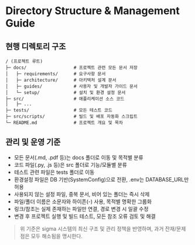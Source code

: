# Directory Structure & Management Guide

## 현행 디렉토리 구조

```
/ (프로젝트 루트)
├─ docs/                  # 프로젝트 관련 모든 문서 저장
│   ├─ requirements/      # 요구사항 문서
│   ├─ architecture/      # 아키텍처 설계 문서
│   ├─ guides/            # 사용자 및 개발자 가이드 문서
│   └─ setup/             # 설치 및 환경 설정 문서
├─ src/                   # 애플리케이션 소스 코드
│   ├─ ...
├─ tests/                 # 모든 테스트 코드
├─ src/scripts/           # 빌드 및 배포 자동화 스크립트
└─ README.md              # 프로젝트 개요 및 목차
```

## 관리 및 운영 기준

- 모든 문서(.md, .pdf 등)는 docs 폴더로 이동 및 목적별 분류
- 코드 파일(.py, .js 등)은 src 폴더로 기능/모듈별 분류
- 테스트 관련 파일은 tests 폴더로 이동
- 환경설정 파일은 DB 기반(SystemConfig)으로 전환, .env는 DATABASE_URL만 허용
- 사용되지 않는 설정 파일, 중복 문서, 비어 있는 폴더는 즉시 삭제
- 파일/폴더 이름은 소문자와 하이픈(-) 사용, 목적별 명확한 그룹화
- 링크/참조는 실제 존재하는 파일만 연결, 경로 변경 시 일괄 수정
- 변경 후 프로젝트 실행 및 빌드 테스트, 모든 참조 오류 검토 및 해결

> 위 기준은 sigma 시스템의 최신 구조 및 관리 정책을 반영하며, 과거 잔재/문제점은 모두 해소됨을 명시한다.
